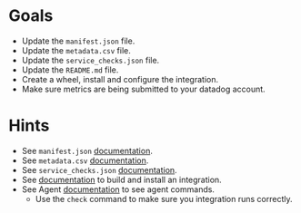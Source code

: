 # Goals

- Update the `manifest.json` file.
- Update the `metadata.csv` file.
- Update the `service_checks.json` file.
- Update the `README.md` file.
- Create a wheel, install and configure the integration.
- Make sure metrics are being submitted to your datadog account.  

# Hints

- See `manifest.json` [documentation](https://docs.datadoghq.com/developers/integrations/new_check_howto/#manifest-file).
- See `metadata.csv` [documentation](https://docs.datadoghq.com/developers/integrations/new_check_howto/#metrics-metadata-file).
- See `service_checks.json` [documentation](https://docs.datadoghq.com/developers/integrations/new_check_howto/#service-check-file).
- See [documentation](https://docs.datadoghq.com/developers/integrations/new_check_howto/#building) to build and install an integration.
- See Agent [documentation](https://docs.datadoghq.com/agent/basic_agent_usage/ubuntu/?tab=agentv6#commands) to see agent commands.
  - Use the `check` command to make sure you integration runs correctly.
 
